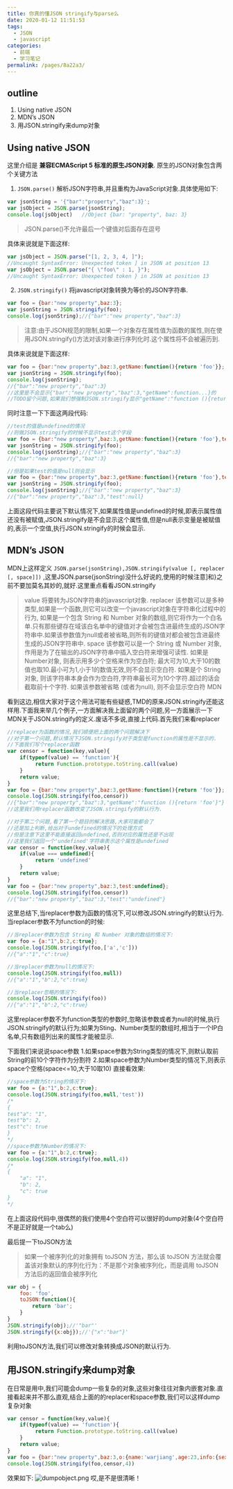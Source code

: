 ```yaml
---
title: 你真的懂JSON stringify与parse么
date: 2020-01-12 11:51:53
tags: 
  - JSON
  - javascript
categories: 
  - 前端
  - 学习笔记
permalink: /pages/8a22a3/
---
```



## outline
1. Using native JSON
2. MDN’s JSON
3. 用JSON.stringify来dump对象

## Using native JSON
这里介绍是 **兼容ECMAScript 5 标准的原生JSON对象**.
原生的JSON对象包含两个关键方法
1. `JSON.parse()` 解析JSON字符串,并且重构为JavaScript对象.具体使用如下:
```javascript
var jsonString = '{"bar":"property","baz":3}';
var jsObject = JSON.parse(jsonString);
console.log(jsObject)   //Object {bar: "property", baz: 3}
```

> JSON.parse()不允许最后一个键值对后面存在逗号

具体来说就是下面这样:
```javascript
var jsObject = JSON.parse("[1, 2, 3, 4, ]");   
//Uncaught SyntaxError: Unexpected token ] in JSON at position 13
var jsObject = JSON.parse("{ \"foo\" : 1, }");  
//Uncaught SyntaxError: Unexpected token } in JSON at position 13
```

2. `JSON.stringify()` 将javascript对象转换为等价的JSON字符串.

```javascript
var foo = {bar:"new property",baz:3};
var jsonString = JSON.stringify(foo);
console.log(jsonString);//{"bar":"new property","baz":3}
```

> 注意:由于JSON规范的限制,如果一个对象存在属性值为函数的属性,则在使用JSON.stringify()方法对该对象进行序列化时.这个属性将不会被遍历到.

具体来说就是下面这样:
```javascript
var foo = {bar:"new property",baz:3,getName:function(){return 'foo'}};
var jsonString = JSON.stringify(foo);
console.log(jsonString);
//{"bar":"new property","baz":3}
//这里是不会显示{"bar":"new property","baz":3,"getName":function...}的
//TODO留个问题,如果我们想强制JSON.stringify显示"getName":"function (){return 'foo'}"该怎么办
```

同时注意一下下面这两段代码:

```javascript
//test的值是undefined的情况
//则做JSON.stringify的时候不显示test这个字段
var foo = {bar:"new property",baz:3,getName:function(){return 'foo'},test:undefined};
var jsonString = JSON.stringify(foo);
console.log(jsonString);//{"bar":"new property","baz":3}
//{"bar":"new property","baz":3}

//但是如果test的值是null则会显示
var foo = {bar:"new property",baz:3,getName:function(){return 'foo'},test:null};
var jsonString = JSON.stringify(foo);
console.log(jsonString);//{"bar":"new property","baz":3}
//{"bar":"new property","baz":3,"test":null}
```

上面这段代码主要说下默认情况下,如果属性值是undefined的时候,即表示属性值还没有被赋值,JSON.stringify是不会显示这个属性值,但是null表示变量是被赋值的,表示一个空值,执行JSON.stringify的时候会显示.

## MDN’s JSON

MDN上这样定义 `JSON.parse(jsonString),JSON.stringify(value [, replacer [, space]])` ,这里JSON.parse(jsonString)没什么好说的,使用的时候注意]和}之前不要加莫名其妙的,就好.这里重点看看JSON.stringify

> value
将要转为JSON字符串的javascript对象.
replacer
该参数可以是多种类型,如果是一个函数,则它可以改变一个javascript对象在字符串化过程中的行为, 如果是一个包含 String 和 Number 对象的数组,则它将作为一个白名单.只有那些键存在域该白名单中的键值对才会被包含进最终生成的JSON字符串中.如果该参数值为null或者被省略,则所有的键值对都会被包含进最终生成的JSON字符串中.
space
该参数可以是一个 String 或 Number 对象,作用是为了在输出的JSON字符串中插入空白符来增强可读性. 如果是Number对象, 则表示用多少个空格来作为空白符; 最大可为10,大于10的数值也取10.最小可为1,小于1的数值无效,则不会显示空白符. 如果是个 String对象, 则该字符串本身会作为空白符,字符串最长可为10个字符.超过的话会截取前十个字符. 如果该参数被省略 (或者为null), 则不会显示空白符
MDN


看到这边,相信大家对于这个用法可能有些疑惑,TMD的原来JSON.stringify还能这样用.下面我来举几个例子,一方面解决我上面留的两个问题,另一方面展示一下MDN关于JSON.stringify的定义.废话不多说,直接上代码.首先我们来看replacer
```javascript
//replacer为函数的情况,我们顺便把上面的两个问题解决下
//对于第一个问题,默认情况下JSON.stringify对于类型是function的属性是不显示的.
//下面我们写个replacer函数
var censor = function(key,value){
    if(typeof(value) == 'function'){
         return Function.prototype.toString.call(value)
    }
    return value;
}
var foo = {bar:"new property",baz:3,getName:function(){return 'foo'}};
console.log(JSON.stringify(foo,censor))
//{"bar":"new property","baz":3,"getName":"function (){return 'foo'}"}
//这里我们用replacer函数改变了JSON.stringify的默认行为.

//对于第二个问题,看了第一个题目的解决思路,大家可能都会了
//还是加上判断,给出对于undefined的情况下的处理方式
//但是注意下这里不能直接返回undefined,否则对应的属性还是不出现
//这里我们返回一个'undefined'字符串表示这个属性是undefined
var censor = function(key,value){
    if(value === undefined){
         return 'undefined'
    }
    return value;
}
var foo = {bar:"new property",baz:3,test:undefined};
console.log(JSON.stringify(foo,censor))
//{"bar":"new property","baz":3,"test":"undefined"}
```

这里总结下,当replacer参数为函数的情况下,可以修改JSON.stringify的默认行为.
当replacer参数不为function的时候:

```javascript
//当replacer参数为包含 String 和 Number 对象的数组的情况下:
var foo = {a:"1",b:2,c:true};
console.log(JSON.stringify(foo,['a','c']))
//{"a":"1","c":true}

//当replacer参数为null的情况下:
console.log(JSON.stringify(foo,null))
//{"a":"1","b":2,"c":true}

//当replacer忽略的情况下:
console.log(JSON.stringify(foo))
//{"a":"1","b":2,"c":true}
```

这里replacer参数不为function类型的参数时,忽略该参数或者为null的时候,执行JSON.stringify的默认行为;如果为Sting、Number类型的数组时,相当于一个IP白名单,只有数组列出来的属性才能被显示.

下面我们来说说space参数
1.如果space参数为String类型的情况下,则默认取前String的前10个字符作为分割符
2.如果space参数为Number类型的情况下,则表示space个空格(space<=10,大于10取10)
直接看效果:

```javascript
//space参数为String的情况下:
var foo = {a:"1",b:2,c:true};
console.log(JSON.stringify(foo,null,'test'))
/*
{
test"a": "1",
test"b": 2,
test"c": true
}
*/
//space参数为Number的情况下:
var foo = {a:"1",b:2,c:true};
console.log(JSON.stringify(foo,null,4))
/*
{
    "a": "1",
    "b": 2,
    "c": true
}
*/
```

在上面这段代码中,很偶然的我们使用4个空白符可以很好的dump对象(4个空白符不是正好就是一个tab么)

最后提一下toJSON方法

> 如果一个被序列化的对象拥有 toJSON 方法，那么该 toJSON 方法就会覆盖该对象默认的序列化行为：不是那个对象被序列化，而是调用 toJSON 方法后的返回值会被序列化

```javascript
var obj = {
    foo: 'foo',
    toJSON:function(){
        return 'bar';
    }
}
JSON.stringify(obj);//'"bar"'
JSON.stringify({x:obj});//'{"x":"bar"}'
```
利用toJSON方法,我们可以修改对象转换成JSON的默认行为.


## 用JSON.stringify来dump对象

在日常是用中,我们可能会dump一些复杂的对象,这些对象往往对象内嵌套对象.直接看起来并不那么直观,结合上面的的replacer和space参数,我们可以这样dump复杂对象

```javascript
var censor = function(key,value){
    if(typeof(value) == 'function'){
         return Function.prototype.toString.call(value)
    }
    return value;
}
var foo = {bar:"new property",baz:3,o:{name:'warjiang',age:23,info:{sex:'male',getSex:function(){return 'sex';}}}};
console.log(JSON.stringify(foo,censor,4))
```

效果如下:
![dumpobject.png](https://cdn.jsdelivr.net/gh/warjiang/image-hosting/dumpobject.png)
哎,是不是很清晰！
